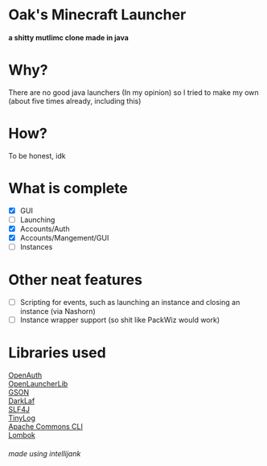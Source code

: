 # Oak's Minecraft Launcher
#### a shitty mutlimc clone made in java

# Why?
There are no good java launchers (In my opinion) so I tried to make my own (about five times already, including this)

# How?
To be honest, idk

# What is complete
- [x] GUI
- [ ] Launching
- [x] Accounts/Auth
- [x] Accounts/Mangement/GUI
- [ ] Instances

# Other neat features
- [ ] Scripting for events, such as launching an instance and closing an instance (via Nashorn)
- [ ] Instance wrapper support (so shit like PackWiz would work)

# Libraries used
[OpenAuth](https://github.com/Litarvan/OpenAuth)
<br>[OpenLauncherLib](https://github.com/Litarvan/OpenLauncherLib)
<br> [GSON](https://github.com/google/gson)
<br> [DarkLaf](https://github.com/weisJ/darklaf)
<br> [SLF4J](https://www.slf4j.org/)
<br> [TinyLog](https://tinylog.org/)
<br> [Apache Commons CLI](https://commons.apache.org/proper/commons-cli/index.html)
<br> [Lombok](https://projectlombok.org/)

###### made using intellijank